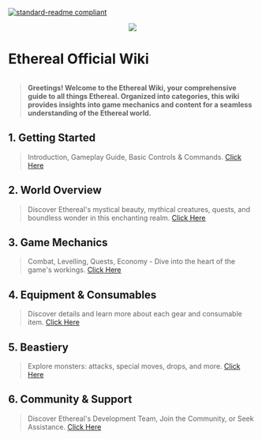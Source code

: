 [![standard-readme compliant](https://img.shields.io/badge/Go_To-Main_Page-blueviolet.svg?style=flat-square?size=100)](../main.md)
<div align="center"> <img src="https://github.com/AshTheDeveloper/Ethereal/assets/97385822/175f3ebf-1f0d-4f81-be71-37672980d35a/ae42c667bba11244fd1a2f59e63605a0.jpg"></div>
<h1 style="display: inline-block;">Ethereal Official Wiki</h1>

<br>

> **Greetings! Welcome to the Ethereal Wiki, your comprehensive guide to all things Ethereal. Organized into categories, this wiki provides insights into game mechanics and content for a seamless understanding of the Ethereal world.**

## 1. Getting Started
> Introduction, Gameplay Guide, Basic Controls & Commands. [Click Here](./Getting_Started/main.md)

## 2. World Overview
> Discover Ethereal's mystical beauty, mythical creatures, quests, and boundless wonder in this enchanting realm. [Click Here](./World_Overview/main.md)

## 3. Game Mechanics
> Combat, Levelling, Quests, Economy - Dive into the heart of the game's workings. [Click Here](./Game_Mechanics/main.md)

## 4. Equipment & Consumables
> Discover details and learn more about each gear and consumable item. [Click Here](./Equipment_&_Consumables/main.md)

## 5. Beastiery
> Explore monsters: attacks, special moves, drops, and more. [Click Here](./Equipment_&_Consumables/main.md)

## 6. Community & Support
> Discover Ethereal's Development Team, Join the Community, or Seek Assistance. [Click Here](./Community_&_Support/main.md)
